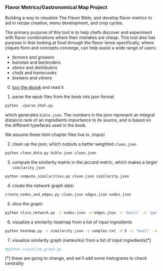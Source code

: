 ### Flavor Metrics/Gastronomical Map Project

Building a way to visualize The Flavor Bible, and develop flavor metrics to aid in recipe creation, menu development, and crop cycles.  

The primary purpose of this tool is to help chefs discover and experiment with 
flavor combinations where their mistakes are cheap.  This tool also has purpose 
in that looking at food through the flavor lense specifically, where cliques form 
and concepts converge, can help assist a wide range of users:
* *farmers* and *growers*
* *baristas* and *bartenders*
* *stores* and *distributers*
* *chefs* and *homecooks*
* *brewers* and *vitners*

0. [buy the ebook](https://karenandandrew.com/books/the-flavor-bible/) and read it

1. parse the epub files from the book into json format
``` bash
python ./parse_html.py
```
which generates `bible.json`.  The numbers in the json represent 
an integral distance rank of an ingredients importance to its 
source, and is based on the different typefaces used in the book.

We assume these html chapter files live in ./input/.

2. clean up the json, which outputs a better weighted `clean.json`
``` bash
python clean_data.py bible.json clean.json
```

3. compute the similarity matrix in the jaccard metric, which makes 
   a larger `similarity.json` 
``` bash
python compute_similarities.py clean.json similarity.json
```

4. create the network graph date:
``` bash
create_nodes_and_edges.py clean.json edges.json nodes.json
```

5. slice the graph:
``` bash
python slice_network.py -i nodes.json -e edges.json -n 'basil' -n 'garlic' -n 'olive oil'
```

6. visualize a similarity heatmap from a list of input ingredients
``` bash
python heatmap.py -i similarity.json -o samples.txt -d 5 -n 'basil' -n 'garlic' -n 'olive oil'
```

7. visualize similarity graph (networkx) from a list of input 
ingredients[*]
``` bash
#python visualize_graph.py
```

[*] these are going to change, and we'll add some histograms to check
centrality
